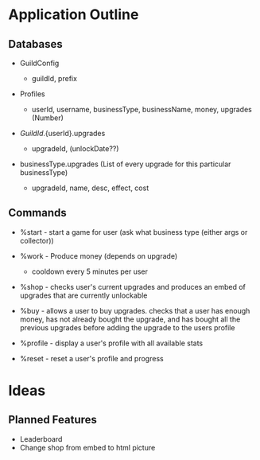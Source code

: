 # Application Outline
## Databases

* GuildConfig
	* guildId, prefix

* Profiles
	* userId, username, businessType, businessName, money, upgrades
												   		   (Number)

* ${GuildId}.${userId}.upgrades
	* upgradeId, (unlockDate??)


* businessType.upgrades (List of every upgrade for this particular businessType)
	* upgradeId, name, desc, effect, cost

## Commands

* %start - start a game for user (ask what business type (either args or collector))

* %work - Produce money (depends on upgrade) 
	* cooldown every 5 minutes per user

* %shop - checks user's current upgrades and produces an embed of upgrades that are currently unlockable

* %buy - allows a user to buy upgrades. checks that a user has enough money, has not already bought the upgrade, and has bought all the previous upgrades before adding the upgrade to the users profile

* %profile - display a user's profile with all available stats

* %reset - reset a user's profile and progress

# Ideas
## Planned Features

* Leaderboard
* Change shop from embed to html picture